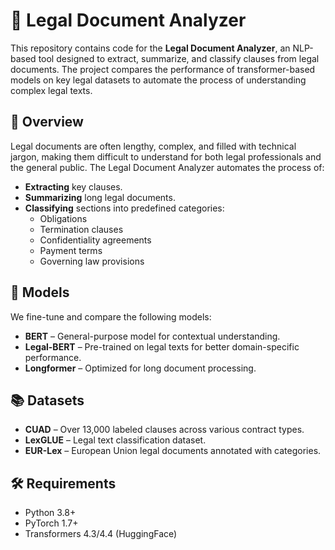 # 📝 Legal Document Analyzer  

This repository contains code for the **Legal Document Analyzer**, an NLP-based tool designed to extract, summarize, and classify clauses from legal documents. The project compares the performance of transformer-based models on key legal datasets to automate the process of understanding complex legal texts.  

## 🚀 Overview  
Legal documents are often lengthy, complex, and filled with technical jargon, making them difficult to understand for both legal professionals and the general public. The Legal Document Analyzer automates the process of:  

- **Extracting** key clauses.  
- **Summarizing** long legal documents.  
- **Classifying** sections into predefined categories:  
  - Obligations  
  - Termination clauses  
  - Confidentiality agreements  
  - Payment terms  
  - Governing law provisions  

## 🧠 Models  
We fine-tune and compare the following models:  

- **BERT** – General-purpose model for contextual understanding.  
- **Legal-BERT** – Pre-trained on legal texts for better domain-specific performance.  
- **Longformer** – Optimized for long document processing.  

## 📚 Datasets  
- **CUAD** – Over 13,000 labeled clauses across various contract types.  
- **LexGLUE** – Legal text classification dataset.  
- **EUR-Lex** – European Union legal documents annotated with categories.  

## 🛠️ Requirements  
- Python 3.8+  
- PyTorch 1.7+  
- Transformers 4.3/4.4 (HuggingFace)

